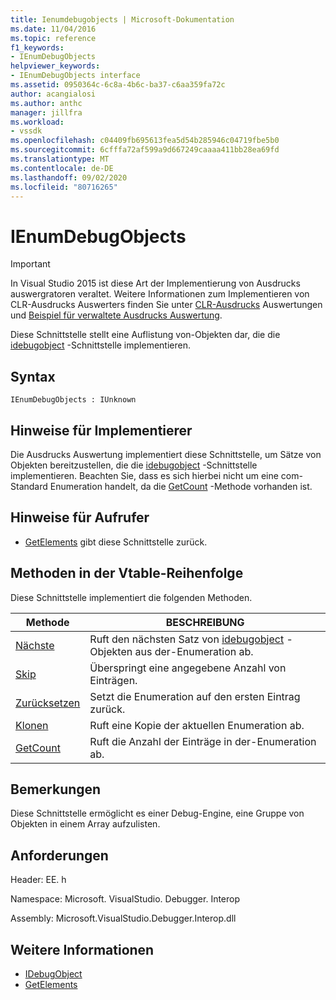 ```yaml
---
title: Ienumdebugobjects | Microsoft-Dokumentation
ms.date: 11/04/2016
ms.topic: reference
f1_keywords:
- IEnumDebugObjects
helpviewer_keywords:
- IEnumDebugObjects interface
ms.assetid: 0950364c-6c8a-4b6c-ba37-c6aa359fa72c
author: acangialosi
ms.author: anthc
manager: jillfra
ms.workload:
- vssdk
ms.openlocfilehash: c04409fb695613fea5d54b285946c04719fbe5b0
ms.sourcegitcommit: 6cfffa72af599a9d667249caaaa411bb28ea69fd
ms.translationtype: MT
ms.contentlocale: de-DE
ms.lasthandoff: 09/02/2020
ms.locfileid: "80716265"
---
```

# <a name="ienumdebugobjects"></a>IEnumDebugObjects
> [!IMPORTANT]
> In Visual Studio 2015 ist diese Art der Implementierung von Ausdrucks auswergratoren veraltet. Weitere Informationen zum Implementieren von CLR-Ausdrucks Auswerters finden Sie unter [CLR-Ausdrucks](https://github.com/Microsoft/ConcordExtensibilitySamples/wiki/CLR-Expression-Evaluators) Auswertungen und [Beispiel für verwaltete Ausdrucks Auswertung](https://github.com/Microsoft/ConcordExtensibilitySamples/wiki/Managed-Expression-Evaluator-Sample).

 Diese Schnittstelle stellt eine Auflistung von-Objekten dar, die die [idebugobject](../../../extensibility/debugger/reference/idebugobject.md) -Schnittstelle implementieren.

## <a name="syntax"></a>Syntax

```
IEnumDebugObjects : IUnknown
```

## <a name="notes-for-implementers"></a>Hinweise für Implementierer
 Die Ausdrucks Auswertung implementiert diese Schnittstelle, um Sätze von Objekten bereitzustellen, die die [idebugobject](../../../extensibility/debugger/reference/idebugobject.md) -Schnittstelle implementieren. Beachten Sie, dass es sich hierbei nicht um eine com-Standard Enumeration handelt, da die [GetCount](../../../extensibility/debugger/reference/ienumdebugobjects-getcount.md) -Methode vorhanden ist.

## <a name="notes-for-callers"></a>Hinweise für Aufrufer
- [GetElements](../../../extensibility/debugger/reference/idebugarrayobject-getelements.md) gibt diese Schnittstelle zurück.

## <a name="methods-in-vtable-order"></a>Methoden in der Vtable-Reihenfolge
 Diese Schnittstelle implementiert die folgenden Methoden.

|Methode|BESCHREIBUNG|
|------------|-----------------|
|[Nächste](../../../extensibility/debugger/reference/ienumdebugobjects-next.md)|Ruft den nächsten Satz von [idebugobject](../../../extensibility/debugger/reference/idebugobject.md) -Objekten aus der-Enumeration ab.|
|[Skip](../../../extensibility/debugger/reference/ienumdebugobjects-skip.md)|Überspringt eine angegebene Anzahl von Einträgen.|
|[Zurücksetzen](../../../extensibility/debugger/reference/ienumdebugobjects-reset.md)|Setzt die Enumeration auf den ersten Eintrag zurück.|
|[Klonen](../../../extensibility/debugger/reference/ienumdebugobjects-clone.md)|Ruft eine Kopie der aktuellen Enumeration ab.|
|[GetCount](../../../extensibility/debugger/reference/ienumdebugobjects-getcount.md)|Ruft die Anzahl der Einträge in der-Enumeration ab.|

## <a name="remarks"></a>Bemerkungen
 Diese Schnittstelle ermöglicht es einer Debug-Engine, eine Gruppe von Objekten in einem Array aufzulisten.

## <a name="requirements"></a>Anforderungen
 Header: EE. h

 Namespace: Microsoft. VisualStudio. Debugger. Interop

 Assembly: Microsoft.VisualStudio.Debugger.Interop.dll

## <a name="see-also"></a>Weitere Informationen
- [IDebugObject](../../../extensibility/debugger/reference/idebugobject.md)
- [GetElements](../../../extensibility/debugger/reference/idebugarrayobject-getelements.md)
